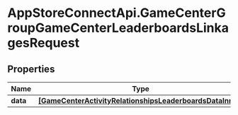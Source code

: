 # AppStoreConnectApi.GameCenterGroupGameCenterLeaderboardsLinkagesRequest

## Properties

Name | Type | Description | Notes
------------ | ------------- | ------------- | -------------
**data** | [**[GameCenterActivityRelationshipsLeaderboardsDataInner]**](GameCenterActivityRelationshipsLeaderboardsDataInner.md) |  | 



